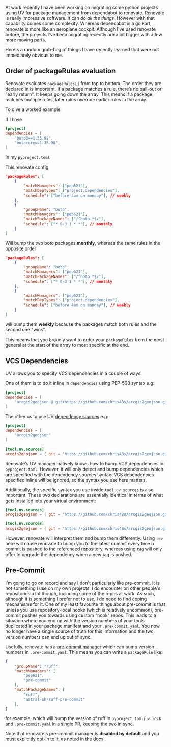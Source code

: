 <!--
.. title: Three lessons from moving to Renovate
.. slug: moto-lambda-logs
.. date: 2025-01-19 00:00:00
.. tags: python,dependencies
.. category: 
.. link: 
.. description: 
.. type: text
-->

At work recently I have been working on migrating some python projects using UV for package management from dependabot to renovate. Renovate is really impressive software. It can do _all the things_. However with that capability comes some complexity. Whereas dependabot is a go kart, renovate is more like an aeroplane cockpit. Although I've used renovate before, the projects I've been migrating recently are a bit bigger with a few more moving parts.

Here's a random grab-bag of things I have recently learned that were not immediately obvious to me.

## Order of packageRules evaluation

Renovate evaluates `packageRules[]` from top to bottom. The order they are declared in is important. If a package matches a rule, there’s no bail-out or "early return". It keeps going down the array. This means if a package matches multiple rules, later rules override earlier rules in the array.

To give a worked example:

If I have

```toml
[project]
dependencies = [
    "boto3==1.35.98",
    "botocore==1.35.98",
]
```

In my `pyproject.toml`

This renovate config

```json
"packageRules": [
    {
        "matchManagers": ["pep621"],
        "matchDepTypes": ["project.dependencies"],
        "schedule": ["before 4am on monday"], // weekly
    },
    {
        "groupName": "boto",
        "matchManagers": ["pep621"],
        "matchPackageNames": ["/^boto.*$/"],
        "schedule": ["* 0-3 1 * *"], // monthly
    }
]
```

Will bump the two boto packages **monthly**, whereas the same rules in the opposite order

```json
"packageRules": [
    {
        "groupName": "boto",
        "matchManagers": ["pep621"],
        "matchPackageNames": ["/^boto.*$/"],
        "schedule": ["* 0-3 1 * *"], // monthly
    },
    {
        "matchManagers": ["pep621"],
        "matchDepTypes": ["project.dependencies"],
        "schedule": ["before 4am on monday"], // weekly
    }
]
```

will bump them **weekly** because the packages match both rules and the second one "wins".

This means that you broadly want to order your `packageRules` from the most general at the start of the array to most specific at the end.

## VCS Dependencies

UV allows you to specify VCS dependencies in a couple of ways.

One of them is to do it inline in `dependencies` using PEP-508 syntax e.g:

```toml
[project]
dependencies = [
    "arcgis2geojson @ git+https://github.com/chris48s/arcgis2geojson.git@3.0.3"
]
```

The other us to use UV [dependency sources](https://docs.astral.sh/uv/concepts/projects/dependencies/#dependency-sources) e.g:

```toml
[project]
dependencies = [
    "arcgis2geojson"
]

[tool.uv.sources]
arcgis2geojson = { git = "https://github.com/chris48s/arcgis2geojson.git", tag = "3.0.3" }
```

Renovate's UV manager natively knows how to bump VCS dependencies in `pyproject.toml`. However, it will only detect and bump dependencies which are specified with the dependency sources syntax. VCS dependencies specified inline will be ignored, so the syntax you use here matters.

Additionally, the specific syntax you use inside `tool.uv.sources` is also important. These two declarations are essentially identical in terms of what gets installed into your virtual environment:

```toml
[tool.uv.sources]
arcgis2geojson = { git = "https://github.com/chris48s/arcgis2geojson.git", rev = "3.0.3" }
```

```toml
[tool.uv.sources]
arcgis2geojson = { git = "https://github.com/chris48s/arcgis2geojson.git", tag = "3.0.3" }
```

However, renovate will interpret them and bump them differently. Using `rev` here will cause renovate to bump you to the latest commit every time a commit is pushed to the referenced repository, whereas using `tag` will only offer to upgrade the dependency when a new tag is pushed.

## Pre-Commit

I'm going to go on record and say I don't particularly like pre-commit. It is not something I use on my own projects. I do encounter on other people's repositories a lot though, including some of the repos at work. As such, although it is something I prefer not to use, I do need to find coping mechanisms for it. One of my least favourite things about pre-commit is that unless you use repository-local hooks (which is relatively uncommon), pre-commit pushes you towards using custom "hook" repos. This leads to a situation where you end up with the version numbers of your tools duplicated in your package manifest and your `.pre-commit.yaml`. You now no longer have a single source of truth for this information and the two version numbers can end up out of sync.

Usefully, renovate has a [pre-commit manager](https://docs.renovatebot.com/modules/manager/pre-commit/) which can bump version numbers in `.pre-commit.yaml`. This means you can write a `packageRule` like:

```json
{
    "groupName": "ruff",
    "matchManagers": [
        "pep621",
        "pre-commit"
    ],
    "matchPackageNames": [
        "ruff",
        "astral-sh/ruff-pre-commit"
    ],
}
```

for example, which will bump the version of ruff in `pyproject.toml`/`uv.lock` and `.pre-commit.yaml` in a single PR, keeping the two in sync.

Note that renovate's pre-commit manager is **disabled by default** and you must explicitly opt-in to it, as noted in the [docs](https://docs.renovatebot.com/modules/manager/pre-commit/#enabling).
